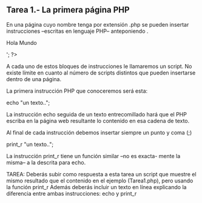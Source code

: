 ## Tarea 1.- La primera página PHP

En una página cuyo nombre tenga por extensión .php se pueden insertar instrucciones –escritas en lenguaje PHP– anteponiendo <?php a la primera instrucción y escribiendo después de la última ?>.

<?php echo '<p>Hola Mundo</p>'; ?>

A cada uno de estos bloques de instrucciones le llamaremos un script. No existe límite en cuanto al número de scripts distintos que pueden insertarse dentro de una página.

La primera instrucción PHP que conoceremos será esta:

echo "un texto..";

La instrucción echo seguida de un texto entrecomillado hará que el PHP escriba en la página web resultante lo contenido en esa cadena de texto.

Al final de cada instrucción debemos insertar siempre un punto y coma (;)

print_r "un texto..";

La instrucción print_r tiene un función similar –no es exacta- mente la misma– a la descrita para echo.

TAREA: Deberás subir como respuesta a esta tarea un script que muestre el mismo resultado que el contenido en el ejemplo (Tarea1.php), pero usando la función print_r Además deberás incluir un texto en línea explicando la diferencia entre ambas instrucciones: echo y print_r
